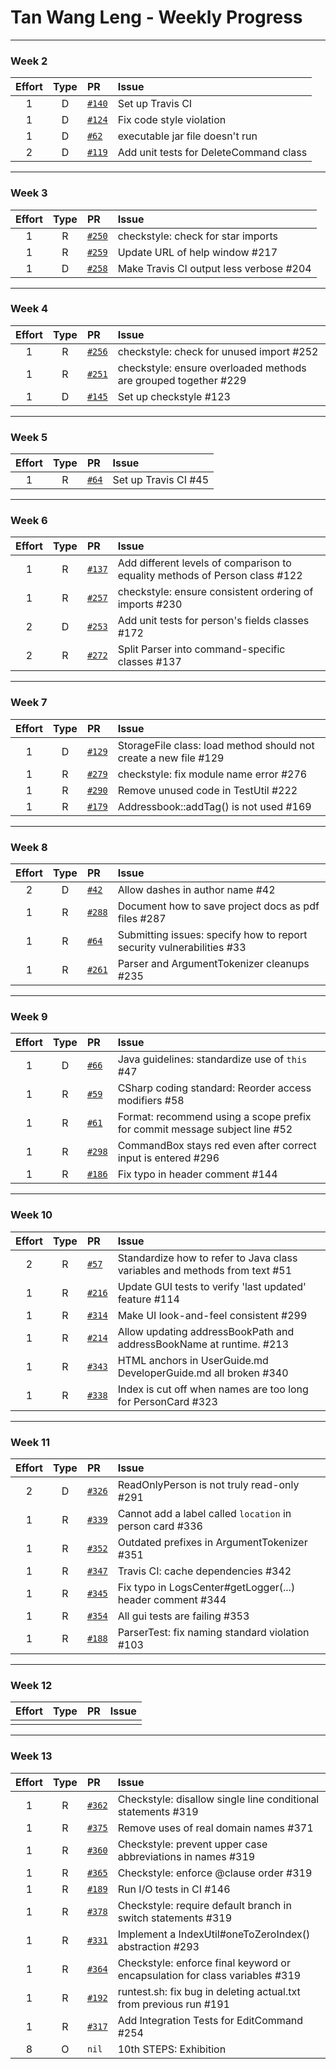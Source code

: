 # Tan Wang Leng - Weekly Progress

---

### Week 2

Effort| Type | PR | Issue
:----:|:----:|:-----------|:------
1 | D | [`#140`](https://github.com/se-edu/addressbook-level2/pull/140) | Set up Travis CI
1 | D | [`#124`](https://github.com/se-edu/addressbook-level2/pull/124) | Fix code style violation
1 | D | [`#62`](https://github.com/se-edu/addressbook-level3/pull/39) | executable jar file doesn't run
2 | D | [`#119`](https://github.com/se-edu/addressbook-level2/pull/119`) | Add unit tests for DeleteCommand class

---

### Week 3

Effort| Type | PR | Issue
:----:|:----:|:-----------|:------
1 | R | [`#250`](https://github.com/se-edu/addressbook-level4/pull/250) | checkstyle: check for star imports
1 | R | [`#259`](https://github.com/se-edu/addressbook-level4/pull/259) | Update URL of help window #217
1 | D | [`#258`](https://github.com/se-edu/addressbook-level4/pull/258) | Make Travis CI output less verbose #204

---

### Week 4

Effort| Type | PR | Issue
:----:|:----:|:-----------|:------
1 | R | [`#256`](https://github.com/se-edu/addressbook-level4/pull/256) | checkstyle: check for unused import #252
1 | R | [`#251`](https://github.com/se-edu/addressbook-level4/pull/251) | checkstyle: ensure overloaded methods are grouped together #229
1 | D | [`#145`](https://github.com/se-edu/addressbook-level2/pull/145) | Set up checkstyle #123

---

### Week 5

Effort| Type | PR | Issue
:----:|:----:|:-----------|:------
1 | R | [`#64`](https://github.com/se-edu/addressbook-level3/pull/64) | Set up Travis CI #45

---

### Week 6

Effort| Type | PR | Issue
:----:|:----:|:-----------|:------
1 | R | [`#137`](https://github.com/se-edu/addressbook-level2/pull/137) | Add different levels of comparison to equality methods of Person class #122
1 | R | [`#257`](https://github.com/se-edu/addressbook-level4/pull/257) | checkstyle: ensure consistent ordering of imports #230
2 | D | [`#253`](https://github.com/se-edu/addressbook-level4/pull/253) | Add unit tests for person's fields classes #172
2 | R | [`#272`](https://github.com/se-edu/addressbook-level4/pull/272) | Split Parser into command-specific classes #137

---

### Week 7

Effort| Type | PR | Issue
:----:|:----:|:-----------|:------
1 | D | [`#129`](https://github.com/se-edu/addressbook-level2/pull/142) | StorageFile class: load method should not create a new file #129
1 | R | [`#279`](https://github.com/se-edu/addressbook-level4/pull/279) | checkstyle: fix module name error #276
1 | R | [`#290`](https://github.com/se-edu/addressbook-level4/pull/290) | Remove unused code in TestUtil #222
1 | R | [`#179`](https://github.com/se-edu/addressbook-level2/pull/179) | Addressbook::addTag() is not used #169

---

### Week 8

Effort| Type | PR | Issue
:----:|:----:|:-----------|:------
2 | D | [`#42`](https://github.com/se-edu/collate/pull/43) | Allow dashes in author name #42
1 | R | [`#288`](https://github.com/se-edu/addressbook-level4/pull/288) | Document how to save project docs as pdf files #287
1 | R | [`#64`](https://github.com/oss-generic/process/pull/64) | Submitting issues: specify how to report security vulnerabilities #33
1 | R | [`#261`](https://github.com/se-edu/addressbook-level4/pull/261) | Parser and ArgumentTokenizer cleanups #235

---

### Week 9

Effort| Type | PR | Issue
:----:|:----:|:-----------|:------
1 | D | [`#66`](https://github.com/oss-generic/process/pull/66) | Java guidelines: standardize use of `this` #47
1 | R | [`#59`](https://github.com/oss-generic/process/pull/59) | CSharp coding standard: Reorder access modifiers #58
1 | R | [`#61`](https://github.com/oss-generic/process/pull/61) | Format: recommend using a scope prefix for commit message subject line #52
1 | R | [`#298`](https://github.com/se-edu/addressbook-level4/pull/298) | CommandBox stays red even after correct input is entered #296
1 | R | [`#186`](https://github.com/se-edu/addressbook-level2/pull/186) | Fix typo in header comment #144

---

### Week 10

Effort| Type | PR | Issue
:----:|:----:|:-----------|:------
2 | R | [`#57`](https://github.com/oss-generic/process/pull/57) | Standardize how to refer to Java class variables and methods from text #51
1 | R | [`#216`](https://github.com/se-edu/addressbook-level4/pull/216) | Update GUI tests to verify 'last updated' feature #114
1 | R | [`#314`](https://github.com/se-edu/addressbook-level4/pull/314) | Make UI look-and-feel consistent #299
1 | R | [`#214`](https://github.com/se-edu/addressbook-level4/pull/214) | Allow updating addressBookPath and addressBookName at runtime. #213
1 | R | [`#343`](https://github.com/se-edu/addressbook-level4/pull/343) | HTML anchors in UserGuide.md DeveloperGuide.md all broken #340
1 | R | [`#338`](https://github.com/se-edu/addressbook-level4/pull/338) | Index is cut off when names are too long for PersonCard #323

---

### Week 11

Effort| Type | PR | Issue
:----:|:----:|:-----------|:------
2 | D | [`#326`](https://github.com/se-edu/addressbook-level4/pull/326) | ReadOnlyPerson is not truly read-only #291
1 | R | [`#339`](https://github.com/se-edu/addressbook-level4/pull/339) | Cannot add a label called `location` in person card #336
1 | R | [`#352`](https://github.com/se-edu/addressbook-level4/pull/352) | Outdated prefixes in ArgumentTokenizer #351
1 | R | [`#347`](https://github.com/se-edu/addressbook-level4/pull/347) | Travis CI: cache dependencies #342
1 | R | [`#345`](https://github.com/se-edu/addressbook-level4/pull/345) | Fix typo in LogsCenter#getLogger(...) header comment #344 
1 | R | [`#354`](https://github.com/se-edu/addressbook-level4/pull/354) | All gui tests are failing #353
1 | R | [`#188`](https://github.com/se-edu/addressbook-level2/pull/188) | ParserTest: fix naming standard violation #103

---

### Week 12

Effort| Type | PR | Issue
:----:|:----:|:-----------|:------
 |  |  | 

---

### Week 13

Effort| Type | PR | Issue
:----:|:----:|:-----------|:------
1 | R | [`#362`](https://github.com/se-edu/addressbook-level4/pull/362) | Checkstyle: disallow single line conditional statements #319
1 | R | [`#375`](https://github.com/se-edu/addressbook-level4/pull/375) | Remove uses of real domain names #371
1 | R | [`#360`](https://github.com/se-edu/addressbook-level4/pull/360) | Checkstyle: prevent upper case abbreviations in names #319
1 | R | [`#365`](https://github.com/se-edu/addressbook-level4/pull/365) | Checkstyle: enforce @clause order #319
1 | R | [`#189`](https://github.com/se-edu/addressbook-level2/pull/189) | Run I/O tests in CI #146
1 | R | [`#378`](https://github.com/se-edu/addressbook-level4/pull/378) | Checkstyle: require default branch in switch statements #319
1 | R | [`#331`](https://github.com/se-edu/addressbook-level4/pull/331) | Implement a IndexUtil#oneToZeroIndex() abstraction #293
1 | R | [`#364`](https://github.com/se-edu/addressbook-level4/pull/364) | Checkstyle: enforce final keyword or encapsulation for class variables #319
1 | R | [`#192`](https://github.com/se-edu/addressbook-level2/pull/192) | runtest.sh: fix bug in deleting actual.txt from previous run #191
1 | R | [`#317`](https://github.com/se-edu/addressbook-level4/pull/317) | Add Integration Tests for EditCommand #254
8 | O | `nil` | 10th STEPS: Exhibition
